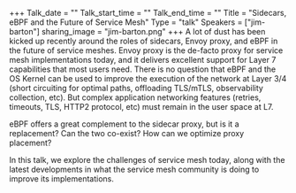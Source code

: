 +++
Talk_date = ""
Talk_start_time = ""
Talk_end_time = ""
Title = "Sidecars, eBPF and the Future of Service Mesh"
Type = "talk"
Speakers = ["jim-barton"]
sharing_image = "jim-barton.png"
+++
A lot of dust has been kicked up recently around the roles of sidecars, Envoy proxy, and eBPF in the future of service meshes. Envoy proxy is the de-facto proxy for service mesh implementations today, and it delivers excellent support for Layer 7 capabilities that most users need. There is no question that eBPF and the OS Kernel can be used to improve the execution of the network at Layer 3/4 (short circuiting for optimal paths, offloading TLS/mTLS, observability collection, etc). But complex application networking features (retries, timeouts, TLS, HTTP2 protocol, etc) must remain in the user space at L7.

eBPF offers a great complement to the sidecar proxy, but is it a replacement?
Can the two co-exist?
How can we optimize proxy placement?

In this talk, we explore the challenges of service mesh today, along with the latest developments in what the service mesh community is doing to improve its implementations.
